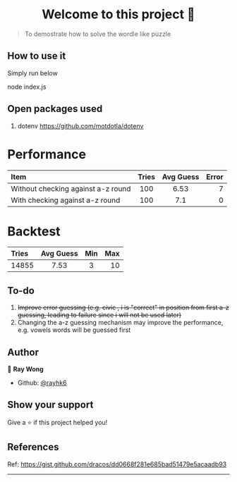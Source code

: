 <h1 align="center">Welcome to this project 👋</h1>
<p>
</p>

> To demostrate how to solve the wordle like puzzle

<h2> How to use it</h2>

Simply run below

node index.js

## Open packages used

1. dotenv https://github.com/motdotla/dotenv

# Performance

| Item                               | Tries | Avg Guess | Error |
| :--------------------------------- | :---: | :-------: | ----: |
| Without checking against a-z round |  100  |   6.53    |     7 |
| With checking against a-z round    |  100  |    7.1    |     0 |

# Backtest

| Tries | Avg Guess | Min | Max |
| :---- | :-------: | :-: | --: |
| 14855 |   7.53    |  3  |  10 |

## To-do

1. <s>Improve error guessing (e.g. civic , i is "correct" in position from first a-z guessing, leading to failure since i will not be used later)</s>
2. Changing the a-z guessing mechanism may improve the performance, e.g. vowels words will be guessed first

## Author

👤 **Ray Wong**

- Github: [@rayhk6](https://github.com/rayhk6)

## Show your support

Give a ⭐️ if this project helped you!

## References

Ref: https://gist.github.com/dracos/dd0668f281e685bad51479e5acaadb93

---
